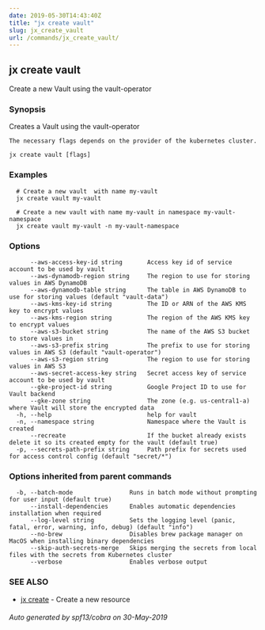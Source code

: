 ```yaml
---
date: 2019-05-30T14:43:40Z
title: "jx create vault"
slug: jx_create_vault
url: /commands/jx_create_vault/
---
```

## jx create vault

Create a new Vault using the vault-operator

### Synopsis

Creates a Vault using the vault-operator 

    The necessary flags depends on the provider of the kubernetes cluster.

```
jx create vault [flags]
```

### Examples

```
  # Create a new vault  with name my-vault
  jx create vault my-vault
  
  # Create a new vault with name my-vault in namespace my-vault-namespace
  jx create vault my-vault -n my-vault-namespace
```

### Options

```
      --aws-access-key-id string       Access key id of service account to be used by vault
      --aws-dynamodb-region string     The region to use for storing values in AWS DynamoDB
      --aws-dynamodb-table string      The table in AWS DynamoDB to use for storing values (default "vault-data")
      --aws-kms-key-id string          The ID or ARN of the AWS KMS key to encrypt values
      --aws-kms-region string          The region of the AWS KMS key to encrypt values
      --aws-s3-bucket string           The name of the AWS S3 bucket to store values in
      --aws-s3-prefix string           The prefix to use for storing values in AWS S3 (default "vault-operator")
      --aws-s3-region string           The region to use for storing values in AWS S3
      --aws-secret-access-key string   Secret access key of service account to be used by vault
      --gke-project-id string          Google Project ID to use for Vault backend
      --gke-zone string                The zone (e.g. us-central1-a) where Vault will store the encrypted data
  -h, --help                           help for vault
  -n, --namespace string               Namespace where the Vault is created
      --recreate                       If the bucket already exists delete it so its created empty for the vault (default true)
  -p, --secrets-path-prefix string     Path prefix for secrets used for access control config (default "secret/*")
```

### Options inherited from parent commands

```
  -b, --batch-mode                Runs in batch mode without prompting for user input (default true)
      --install-dependencies      Enables automatic dependencies installation when required
      --log-level string          Sets the logging level (panic, fatal, error, warning, info, debug) (default "info")
      --no-brew                   Disables brew package manager on MacOS when installing binary dependencies
      --skip-auth-secrets-merge   Skips merging the secrets from local files with the secrets from Kubernetes cluster
      --verbose                   Enables verbose output
```

### SEE ALSO

* [jx create](/commands/jx_create/)	 - Create a new resource

###### Auto generated by spf13/cobra on 30-May-2019
